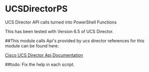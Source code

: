 # UCSDirectorPS
UCS Director API calls turned into PowerShell Functions

This has been tested with Version 6.5 of UCS Director. 

##This module calls Api's provided by ucs director references for this module can be found here: 

[Cisco UCS Director Api Documentation](https://www.cisco.com/c/en/us/td/docs/unified_computing/ucs/ucs-director/rest-api-getting-started-guide/6-5/cisco-ucs-director-REST-API-getting-started-65.html)

##todo: 
Fix the help in each script.
